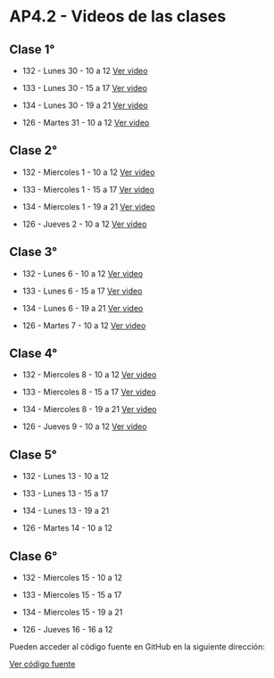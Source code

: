 AP4.2 - Videos de las clases
=


Clase 1°
-

* 132 - Lunes 30 - 10 a 12
[Ver video](https://utn.zoom.us/rec/share/r0nP7L5NxY2bobug2bWAd11ZvNCsV4sqn15vwWLQX3a_YuHVgnWKsm_kZNtoQi0r.i8vAriNC-KPVD-Uz)

* 133 - Lunes 30 - 15 a 17
[Ver video](https://utn.zoom.us/rec/share/-lxBRe4yPTHdPVgnuRVaeRAhAu_GA4_hrOtQSkOCgJ0TB_0KFWPoKSuvVKAisDCm.5dkA25WT0XX2s4K_)

* 134 - Lunes 30 - 19 a 21
[Ver video](https://utn.zoom.us/rec/share/r0nP7L5NxY2bobug2bWAd11ZvNCsV4sqn15vwWLQX3a_YuHVgnWKsm_kZNtoQi0r.i8vAriNC-KPVD-Uz)

* 126 - Martes 31 - 10 a 12
[Ver video](https://utn.zoom.us/rec/share/dyyCvsz5Si6RHNQ263RawphQjbRnS2Ep5Qwgxobzna-daIkH87WBnfb6qpL2DwV2.txbu7MKM30KJBTwx)


Clase 2°
-

* 132 - Miercoles 1 - 10 a 12
[Ver video](https://utn.zoom.us/rec/share/UdnbQTNXuo_x5ot533hRlZyuI9B5s9rJXPX-cnr6ESbVRy2vlJ9HaLNIuFxIHkUi.hLPzFQoaMzJebima)

* 133 - Miercoles 1 - 15 a 17
[Ver video](https://utn.zoom.us/rec/share/5uNmSCuOz3DdIliuUhVS6dIn9EO2Jd14KbHDy6-fJCsTxSXl8Y3RL5x_caC1o_VI.SpdACztvyQw7f34x)

* 134 - Miercoles 1 - 19 a 21
[Ver video](https://utn.zoom.us/rec/share/cSksMoX4Wzn2cbBdu1fhvnKztuKzfFd9AMc3MOnVtoP_qti8xBsP-g29S_o4tNNJ.2jprN1oITW0NndqD)

* 126 - Jueves 2 - 10 a 12
[Ver video](https://utn.zoom.us/rec/share/ZG0H9f_50-tGbfecGOJydib_I7v1P93MVyNDMXGz2G4Gkbp567R4PEQ1P9XNElSN.F1Q1_K4mEP2Roazp)


Clase 3°
-

* 132 - Lunes 6 - 10 a 12
[Ver video](https://utn.zoom.us/rec/share/K9ZonuXiRyq9V9rcnKvk-poq9UehdwmA2N30RxKpmyqUNL4isoybS1TaKF9rz3D0.4PuBlbxS8JY6Bu1b)

* 133 - Lunes 6 - 15 a 17
[Ver video](https://utn.zoom.us/rec/share/LVk_8OtZH4jk8l0ta_EvF5PEH-F4SxDxLjZ_5XsQRy1Dthf_88cidojs10mAsNuP.l0YZeFRn-OZEE9Uj)

* 134 - Lunes 6 - 19 a 21
[Ver video](https://utn.zoom.us/rec/share/wXhje_IklzSW59FB42ytnQwzxP9tqqDtbHvLNH4R4eWIJTYg2B-WVDvs01JiTYgg.7AyT7CcjZNAKHUvw)

* 126 - Martes 7 - 10 a 12
[Ver video](https://utn.zoom.us/rec/share/OEWeKShuJnqtN-MalmjCjnV703OF_VQaUU0h7wr8I1657EUFb5P3W2uXxKnrJ--V.96JxJR_ZXrVhbDDg)


Clase 4°
-

* 132 - Miercoles 8 - 10 a 12
[Ver video](https://utn.zoom.us/rec/share/9Z5QOhj6rZ-wOhClx53AxIoJYJmpCQ2F-4365oAKuHWgJhIldWX2ieKjMdVtDSAm.OFOnWMaZCnfRrEvN)

* 133 - Miercoles 8 - 15 a 17
[Ver video](https://utn.zoom.us/rec/share/eNReUU9kT4WG_ZcoSX7o3cJGGW8CaztklkG1orFvDs-_muUII3ev7YCklDCyccDF.uEtuG1c3Oe5mh7Gi)

* 134 - Miercoles 8 - 19 a 21
[Ver video](https://utn.zoom.us/rec/share/Ro018UFqq1rzCvBUe0w3ijRH8SvrupIGXg4s-V222lbueU1RSi-VPrTiUvFHOhcJ.XV9BdmKTV0tPJ_p4)

* 126 - Jueves 9 - 10 a 12
[Ver video](https://utn.zoom.us/rec/share/bUas8SSs3TzvcqdS_yYY92zl7CsrjxaUccBoB-mNRf1XY7H3iJOhPKbb--GyoIRB.3Yf1Rmv3o9aSIdGT)

Clase 5°
-

* 132 - Lunes 13 - 10 a 12

* 133 - Lunes 13 - 15 a 17

* 134 - Lunes 13 - 19 a 21

* 126 - Martes 14 - 10 a 12


Clase 6°
-

* 132 - Miercoles 15 - 10 a 12

* 133 - Miercoles 15 - 15 a 17

* 134 - Miercoles 15 - 19 a 21

* 126 - Jueves 16 - 16 a 12


Pueden acceder al código fuente en GitHub en la siguiente dirección:

[Ver código fuente](https://github.com/AlejandroDiBattista/AP4-ReactJS)

